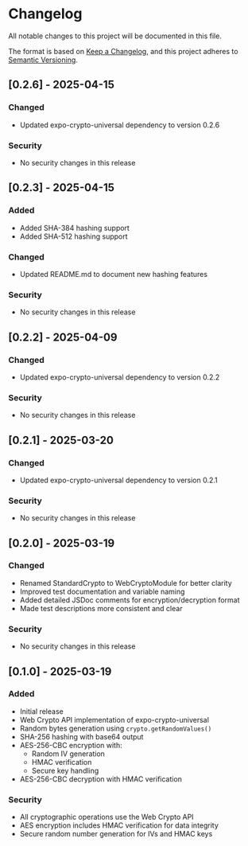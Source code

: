 # Changelog

All notable changes to this project will be documented in this file.

The format is based on [Keep a Changelog](https://keepachangelog.com/en/1.0.0/),
and this project adheres to [Semantic Versioning](https://semver.org/spec/v2.0.0.html).

## [0.2.6] - 2025-04-15

### Changed

- Updated expo-crypto-universal dependency to version 0.2.6

### Security

- No security changes in this release

## [0.2.3] - 2025-04-15

### Added

- Added SHA-384 hashing support
- Added SHA-512 hashing support

### Changed

- Updated README.md to document new hashing features

### Security

- No security changes in this release

## [0.2.2] - 2025-04-09

### Changed

- Updated expo-crypto-universal dependency to version 0.2.2

### Security

- No security changes in this release

## [0.2.1] - 2025-03-20

### Changed

- Updated expo-crypto-universal dependency to version 0.2.1

### Security

- No security changes in this release

## [0.2.0] - 2025-03-19

### Changed

- Renamed StandardCrypto to WebCryptoModule for better clarity
- Improved test documentation and variable naming
- Added detailed JSDoc comments for encryption/decryption format
- Made test descriptions more consistent and clear

### Security

- No security changes in this release

## [0.1.0] - 2025-03-19

### Added

- Initial release
- Web Crypto API implementation of expo-crypto-universal
- Random bytes generation using `crypto.getRandomValues()`
- SHA-256 hashing with base64 output
- AES-256-CBC encryption with:
  - Random IV generation
  - HMAC verification
  - Secure key handling
- AES-256-CBC decryption with HMAC verification

### Security

- All cryptographic operations use the Web Crypto API
- AES encryption includes HMAC verification for data integrity
- Secure random number generation for IVs and HMAC keys
